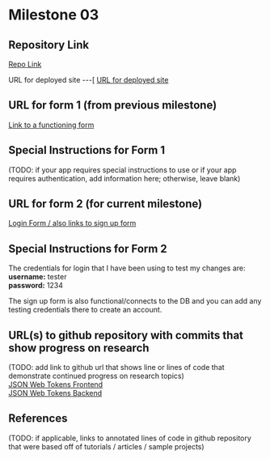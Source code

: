 Milestone 03
===

Repository Link
---
[Repo Link](https://github.com/nyu-csci-ua-0467-001-002-fall-2024/final-project-shubhiupa19)

URL for deployed site 
---[
[URL for deployed site](http://linserv1.cims.nyu.edu:36503/)

URL for form 1 (from previous milestone) 
---
[Link to a functioning form](http://linserv1.cims.nyu.edu:36503/add)

Special Instructions for Form 1
---
(TODO: if your app requires special instructions to use or if your app requires authentication, add information here; otherwise, leave blank)

URL for form 2 (for current milestone)
---
[Login Form / also links to sign up form](http://linserv1.cims.nyu.edu:36503/)

Special Instructions for Form 2
---
The credentials for login that I have been using to test my changes are:   
**username:** tester  
**password:** 1234

The sign up form is also functional/connects to the DB and you can add any testing credentials there to create an account.

URL(s) to github repository with commits that show progress on research
--- 
(TODO: add link to github url that shows line or lines of code that demonstrate continued progress on research topics)   
[JSON Web Tokens Frontend](https://github.com/nyu-csci-ua-0467-001-002-fall-2024/final-project-shubhiupa19/blob/ed2954e7eba6fc220e327873bbb339ac9f0282cf/final-project/src/app/login/page.js#L13C5-L33C5)  
[JSON Web Tokens Backend]((https://github.com/nyu-csci-ua-0467-001-002-fall-2024/final-project-shubhiupa19/blob/ed2954e7eba6fc220e327873bbb339ac9f0282cf/final-project/src/app/api/login/route.js#L17C12-L26C10))

References 
---
(TODO: if applicable, links to annotated lines of code in github repository that were based off of tutorials / articles / sample projects)
